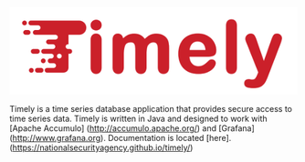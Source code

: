 ![Timely](timely-readme-logo.png)

Timely is a time series database application that provides secure access to time series data. Timely is written in Java and designed to work with [Apache Accumulo] (http://accumulo.apache.org/) and [Grafana] (http://www.grafana.org). Documentation is located [here]. (https://nationalsecurityagency.github.io/timely/)
